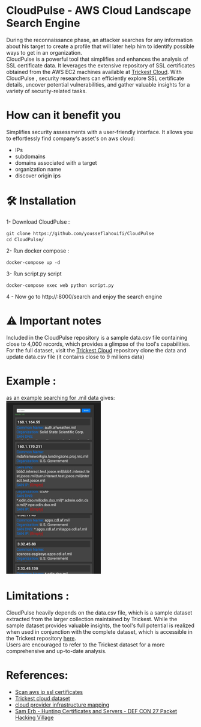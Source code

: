 # CloudPulse - AWS Cloud Landscape Search Engine
During the reconnaissance phase, an attacker searches for any information about his target to create a profile that will later help him to identify possible ways to get in an organization.
<br>
CloudPulse is a powerful tool that simplifies and enhances the analysis of SSL certificate data. It leverages the extensive repository of SSL certificates obtained from the AWS EC2 machines available at [Trickest Cloud](https://github.com/trickest/cloud). With CloudPulse , security researchers can efficiently explore SSL certificate details, uncover potential vulnerabilities, and gather valuable insights for a variety of security-related tasks.

# How can it benefit you 

Simplifies security assessments with a user-friendly interface. It allows you to effortlessly find company's asset's on aws cloud:

- IPs
- subdomains
- domains associated with a target
- organization name
- discover origin ips

 # 🛠️ Installation
 1- Download CloudPulse :
```
git clone https://github.com/yousseflahouifi/CloudPulse
cd CloudPulse/
```

2- Run docker compose :
```
docker-compose up -d
```

3- Run script.py script
```
docker-compose exec web python script.py
```

 4 - Now go to http://<ip>:8000/search and enjoy the search engine

 # ⚠️ Important notes
 Included in the CloudPulse repository is a sample data.csv file containing close to 4,000 records, which provides a glimpse of the tool's capabilities. For the full dataset, visit the [Trickest Cloud](https://github.com/trickest/cloud) repository clone the data and update data.csv file (it contains close to 9 millions data)

# Example :
as an example searching for .mil data gives:
<img src="https://github.com/yousseflahouifi/CloudPulse/blob/main/cloudpulse.jpg" alt=".mil data" width="50%">
# Limitations :
CloudPulse heavily depends on the data.csv file, which is a sample dataset extracted from the larger collection maintained by Trickest. While the sample dataset provides valuable insights, the tool's full potential is realized when used in conjunction with the complete dataset, which is accessible in the Trickest repository [here](https://github.com/trickest/cloud).
<br>
Users are encouraged to refer to the Trickest dataset for a more comprehensive and up-to-date analysis.
# References:
- [Scan aws ip ssl certificates](https://www.daehee.com/scan-aws-ip-ssl-certificates/)
- [Trickest cloud dataset](https://github.com/trickest/cloud)
- [cloud provider infrastructure mapping](https://trickest.com/blog/cloud-provider-infrastructure-mapping/)
- [Sam Erb - Hunting Certificates and Servers - DEF CON 27 Packet Hacking Village](https://www.youtube.com/watch?v=1pqCqz3JzXE)
